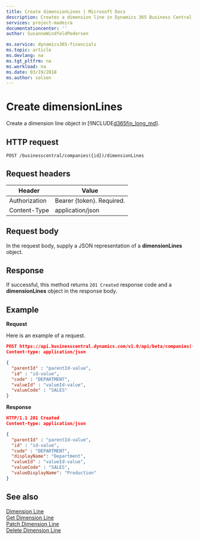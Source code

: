 ```yaml
---
title: Create dimensionLines | Microsoft Docs
description: Creates a dimension line in Dynamics 365 Business Central.
services: project-madeira
documentationcenter: ''
author: SusanneWindfeldPedersen

ms.service: dynamics365-financials
ms.topic: article
ms.devlang: na
ms.tgt_pltfrm: na
ms.workload: na
ms.date: 03/19/2018
ms.author: solsen
---
```


# Create dimensionLines
Create a dimension line object in [!INCLUDE[d365fin_long_md](../../includes/d365fin_long_md.md)].

## HTTP request

```
POST /businesscentral/companies({id})/dimensionLines
```

## Request headers

|Header        |Value                    |
|--------------|-------------------------|
|Authorization |Bearer {token}. Required.|
|Content-Type  |application/json         |

## Request body
In the request body, supply a JSON representation of a **dimensionLines** object.

## Response
If successful, this method returns ```201 Created``` response code and a **dimensionLines** object in the response body.

## Example

**Request**

Here is an example of a request.

```json
POST https://api.businesscentral.dynamics.com/v1.0/api/beta/companies({id})/dimensionLines
Content-type: application/json

{
  "parentId" : "parentId-value",
  "id" : "id-value",
  "code" : "DEPARTMENT",
  "valueId" : "valueId-value",
  "valueCode" : "SALES"
}
```
**Response**

```json
HTTP/1.1 201 Created
Content-type: application/json

{
  "parentId" : "parentId-value",
  "id" : "id-value",
  "code" : "DEPARTMENT",
  "displayName": "Department",
  "valueId" : "valueId-value",
  "valueCode" : "SALES",
  "valueDisplayName": "Production"
}
```

## See also
  
[Dimension Line](../resources/dynamics_dimensionline.md)  
[Get Dimension Line](../api/dynamics_dimensionline_get.md)  
[Patch Dimension Line](../api/dynamics_dimensionline_update.md)  
[Delete Dimension Line](../api/dynamics_dimensionline_delete.md)  